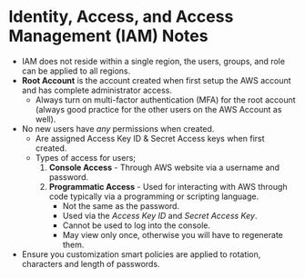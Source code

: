 # Identity, Access, and Access Management (IAM) Notes

* IAM does not reside within a single region, the users, groups, and role can be applied to all regions.
* **Root Account** is the account created when first setup the AWS account and has complete administrator access.
    * Always turn on multi-factor authentication (MFA) for the root account (always good practice for the other users on the AWS Account as well).
* No new users have *any* permissions when created.
    * Are assigned Access Key ID & Secret Access keys when first created.
    * Types of access for users;
        1. **Console Access** - Through AWS website via a username and password.
        2. **Programmatic Access** - Used for interacting with AWS through code typically via a programming or scripting language.
            * Not the same as the password.
            * Used via the *Access Key ID* and *Secret Access Key*.
            * Cannot be used to log into the console.
            * May view only once, otherwise you will have to regenerate them.
* Ensure you customization smart policies are applied to rotation, characters and length of passwords.
